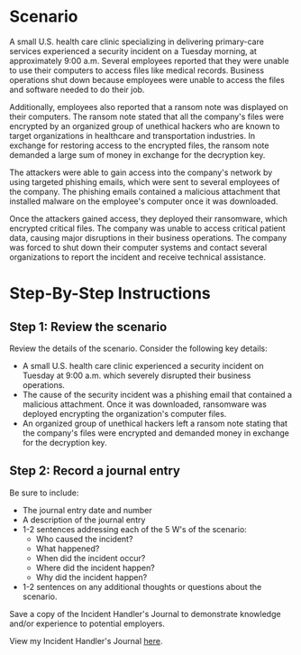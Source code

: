 # Scenario

A small U.S. health care clinic specializing in delivering primary-care services experienced a security incident on a Tuesday morning, at approximately 9:00 a.m. Several employees reported that they were unable to use their computers to access files like medical records. Business operations shut down because employees were unable to access the files and software needed to do their job.

Additionally, employees also reported that a ransom note was displayed on their computers. The ransom note stated that all the company's files were encrypted by an organized group of unethical hackers who are known to target organizations in healthcare and transportation industries. In exchange for restoring access to the encrypted files, the ransom note demanded a large sum of money in exchange for the decryption key. 

The attackers were able to gain access into the company's network by using targeted phishing emails, which were sent to several employees of the company. The phishing emails contained a malicious attachment that installed malware on the employee's computer once it was downloaded.

Once the attackers gained access, they deployed their ransomware, which encrypted critical files. The company was unable to access critical patient data, causing major disruptions in their business operations. The company was forced to shut down their computer systems and contact several organizations to report the incident and receive technical assistance.

# Step-By-Step Instructions

## Step 1: Review the scenario
Review the details of the scenario. Consider the following key details:
- A small U.S. health care clinic experienced a security incident on Tuesday at 9:00 a.m. which severely disrupted their business operations.
- The cause of the security incident was a phishing email that contained a malicious attachment. Once it was downloaded, ransomware was deployed encrypting the organization's computer files.
- An organized group of unethical hackers left a ransom note stating that the company's files were encrypted and demanded money in exchange for the decryption key.

## Step 2: Record a journal entry

Be sure to include:
- The journal entry date and number
- A description of the journal entry
- 1-2 sentences addressing each of the 5 W's of the scenario:
  - Who caused the incident?
  - What happened?
  - When did the incident occur?
  - Where did the incident happen?
  - Why did the incident happen?
- 1-2 sentences on any additional thoughts or questions about the scenario.

Save a copy of the Incident Handler's Journal to demonstrate knowledge and/or experience to potential employers.

View my Incident Handler's Journal <a href="Incident Handler's Journal.pdf">here</a>.
